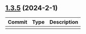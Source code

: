 

## [1.3.5](https://github.com/RNATI1992/test_changelog/compare/v1.0.0...v1.3.5) (2024-2-1)

| Commit | Type | Description |
| -- | -- | -- |
| []() |
